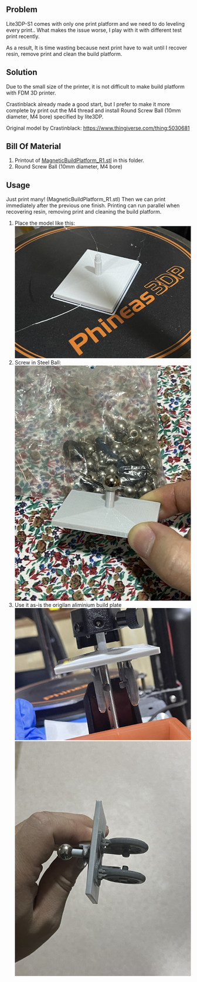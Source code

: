 ## Problem

Lite3DP-S1 comes with only one print platform and we need to do leveling every print.. What makes the issue worse, I play with it with different test print recently.

As a result, It is time wasting because next print have to wait until I recover resin, remove print and clean the build platform.

## Solution

Due to the small size of the printer, it is not difficult to make build platform with FDM 3D printer.

Crastinblack already made a good start, but I prefer to make it more complete by print out the M4 thread and install Round Screw Ball (10mm diameter, M4 bore) specified by lite3DP.

Original model by Crastinblack: <https://www.thingiverse.com/thing:5030681>

## Bill Of Material

1. Printout of [MagneticBuildPlatform_R1.stl](./STL/MagneticBuildPlatform_R1.stl) in this folder.
2. Round Screw Ball (10mm diameter, M4 bore)

## Usage

Just print many! (MagneticBuildPlatform_R1.stl)
Then we can print immediately after the previous one finish.
Printing can run parallel when recovering resin, removing print and cleaning the build platform.

1. Place the model like this:
   ![Print Position](<./images/IMG_0931%20(800x600).jpg>)
2. Screw in Steel Ball:
   ![Screw in the ball](<./images/IMG_0932%20(600x800).jpg>)
3. Use it as-is the origilan aliminium build plate
   ![Attached Magnetically](<./images/IMG_0937%20(800x600).jpg>)
   ![Print nicely](<./images/IMG_0938%20(600x800).jpg>)
